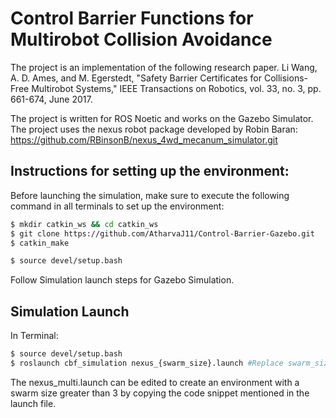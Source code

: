 # Control Barrier Functions for Multirobot Collision Avoidance

The project is an implementation of the following research paper. Li Wang, A. D. Ames, and M. Egerstedt, "Safety Barrier Certificates for Collisions-Free Multirobot Systems," IEEE Transactions on Robotics, vol. 33, no. 3, pp. 661-674, June 2017.

The project is written for ROS Noetic and works on the Gazebo Simulator. The project uses the nexus robot package developed by Robin Baran: https://github.com/RBinsonB/nexus_4wd_mecanum_simulator.git 

## Instructions for setting up the environment:

Before launching the simulation, make sure to execute the following command in all terminals to set up the environment:

```bash
$ mkdir catkin_ws && cd catkin_ws
$ git clone https://github.com/AtharvaJ11/Control-Barrier-Gazebo.git
$ catkin_make
```

```bash
$ source devel/setup.bash
```

Follow Simulation launch steps for Gazebo Simulation.


## Simulation Launch

In Terminal:
```bash
$ source devel/setup.bash
$ roslaunch cbf_simulation nexus_{swarm_size}.launch #Replace swarm_size with single, double or triple.
```

The nexus_multi.launch can be edited to create an environment with a swarm size greater than 3 by copying the code snippet mentioned in the launch file.
